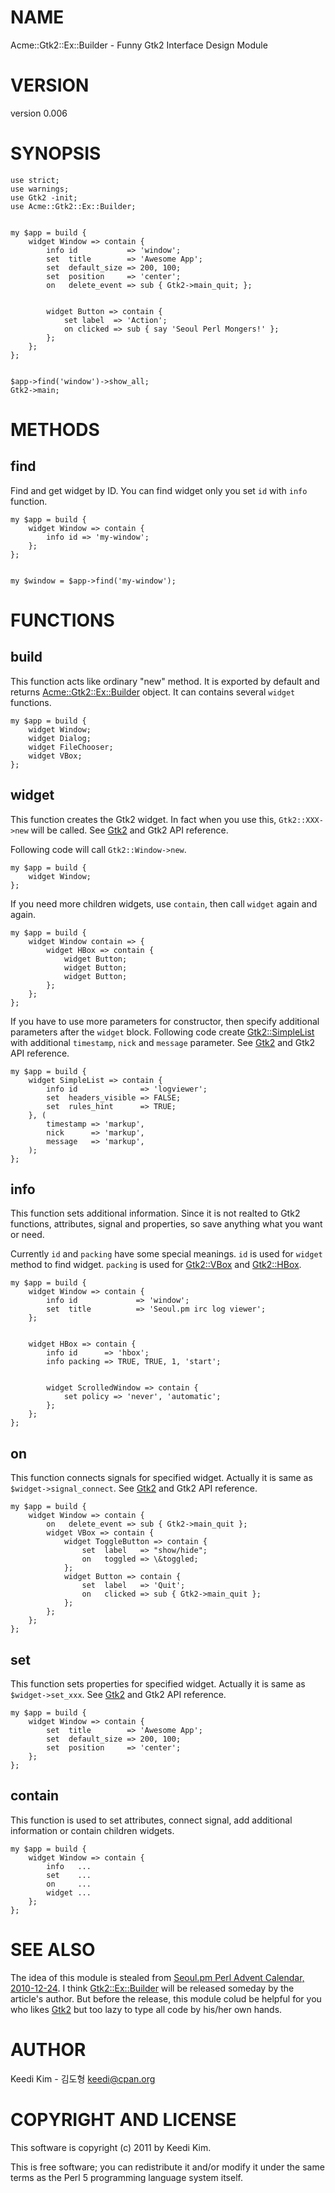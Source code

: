# NAME

Acme::Gtk2::Ex::Builder - Funny Gtk2 Interface Design Module

# VERSION

version 0.006

# SYNOPSIS

    use strict;
    use warnings;
    use Gtk2 -init;
    use Acme::Gtk2::Ex::Builder;
    

    my $app = build {
        widget Window => contain {
            info id           => 'window';
            set  title        => 'Awesome App';
            set  default_size => 200, 100;
            set  position     => 'center';
            on   delete_event => sub { Gtk2->main_quit; };
    

            widget Button => contain {
                set label  => 'Action';
                on clicked => sub { say 'Seoul Perl Mongers!' };
            };
        };
    };
    

    $app->find('window')->show_all;
    Gtk2->main;

# METHODS

## find

Find and get widget by ID.
You can find widget only you set `id` with `info` function.

    my $app = build {
        widget Window => contain {
            info id => 'my-window';
        };
    };
    

    my $window = $app->find('my-window');

# FUNCTIONS

## build

This function acts like ordinary "new" method.
It is exported by default and returns [Acme::Gtk2::Ex::Builder](http://search.cpan.org/perldoc?Acme::Gtk2::Ex::Builder) object.
It can contains several `widget` functions.

    my $app = build {
        widget Window;
        widget Dialog;
        widget FileChooser;
        widget VBox;
    };

## widget

This function creates the Gtk2 widget.
In fact when you use this, `Gtk2::XXX->new` will be called.
See [Gtk2](http://search.cpan.org/perldoc?Gtk2) and Gtk2 API reference.

Following code will call `Gtk2::Window->new`.

    my $app = build {
        widget Window;
    };

If you need more children widgets,
use `contain`, then call `widget` again and again.

    my $app = build {
        widget Window contain => {
            widget HBox => contain {
                widget Button;
                widget Button;
                widget Button;
            };
        };
    };

If you have to use more parameters for constructor,
then specify additional parameters after the `widget` block.
Following code create [Gtk2::SimpleList](http://search.cpan.org/perldoc?Gtk2::SimpleList) with
additional `timestamp`, `nick` and `message` parameter.
See [Gtk2](http://search.cpan.org/perldoc?Gtk2) and Gtk2 API reference.

    my $app = build {
        widget SimpleList => contain {
            info id              => 'logviewer';
            set  headers_visible => FALSE;
            set  rules_hint      => TRUE;
        }, (
            timestamp => 'markup',
            nick      => 'markup',
            message   => 'markup',
        );
    };

## info

This function sets additional information.
Since it is not realted to Gtk2 functions,
attributes, signal and properties,
so save anything what you want or need.

Currently `id` and `packing` have some special meanings.
`id` is used for `widget` method to find widget.
`packing` is used for [Gtk2::VBox](http://search.cpan.org/perldoc?Gtk2::VBox) and [Gtk2::HBox](http://search.cpan.org/perldoc?Gtk2::HBox).

    my $app = build {
        widget Window => contain {
            info id             => 'window';
            set  title          => 'Seoul.pm irc log viewer';
        };
    

        widget HBox => contain {
            info id      => 'hbox';
            info packing => TRUE, TRUE, 1, 'start';
    

            widget ScrolledWindow => contain {
                set policy => 'never', 'automatic';
            };
        };
    };

## on

This function connects signals for specified widget.
Actually it is same as `$widget->signal_connect`.
See [Gtk2](http://search.cpan.org/perldoc?Gtk2) and Gtk2 API reference.

    my $app = build {
        widget Window => contain {
            on   delete_event => sub { Gtk2->main_quit };
            widget VBox => contain {
                widget ToggleButton => contain {
                    set  label   => "show/hide";
                    on   toggled => \&toggled;
                };
                widget Button => contain {
                    set  label   => 'Quit';
                    on   clicked => sub { Gtk2->main_quit };
                };
            };
        };
    };

## set

This function sets properties for specified widget.
Actually it is same as `$widget->set_xxx`.
See [Gtk2](http://search.cpan.org/perldoc?Gtk2) and Gtk2 API reference.

    my $app = build {
        widget Window => contain {
            set  title        => 'Awesome App';
            set  default_size => 200, 100;
            set  position     => 'center';
        };
    };

## contain

This function is used to set attributes,
connect signal, add additional information or
contain children widgets.

    my $app = build {
        widget Window => contain {
            info   ...
            set    ...
            on     ...
            widget ...
        };
    };

# SEE ALSO

The idea of this module is stealed from
[Seoul.pm Perl Advent Calendar, 2010-12-24](http://advent.perl.kr/2010-12-24.html).
I think [Gtk2::Ex::Builder](http://search.cpan.org/perldoc?Gtk2::Ex::Builder) will be released someday by the article's author.
But before the release, this module colud be helpful for you
who likes [Gtk2](http://search.cpan.org/perldoc?Gtk2) but too lazy to type all code by his/her own hands.

# AUTHOR

Keedi Kim - 김도형 <keedi@cpan.org>

# COPYRIGHT AND LICENSE

This software is copyright (c) 2011 by Keedi Kim.

This is free software; you can redistribute it and/or modify it under
the same terms as the Perl 5 programming language system itself.